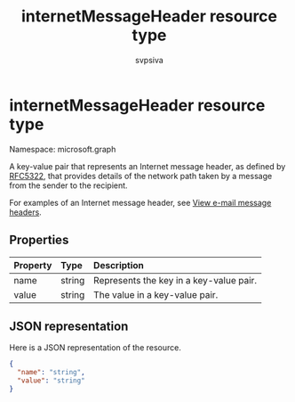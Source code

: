 ﻿---
title: "internetMessageHeader resource type"
description: "A key-value pair that represents an Internet message header, as defined by RFC5322, that provides "
localization_priority: Normal
author: "svpsiva"
ms.prod: ""
doc_type: resourcePageType
---

# internetMessageHeader resource type

Namespace: microsoft.graph

A key-value pair that represents an Internet message header, as defined by [RFC5322](https://www.ietf.org/rfc/rfc5322.txt), that provides
details of the network path taken by a message from the sender to the recipient.

For examples of an Internet message header, see
[View e-mail message headers](https://support.office.com/en-us/article/View-e-mail-message-headers-CD039382-DC6E-4264-AC74-C048563D212C#bm4).

## Properties

| Property | Type   | Description                             |
| :------- | :----- | :-------------------------------------- |
| name     | string | Represents the key in a key-value pair. |
| value    | string | The value in a key-value pair.          |

## JSON representation

Here is a JSON representation of the resource.

<!-- {
  "blockType": "resource",
  "optionalProperties": [

  ],
  "@odata.type": "microsoft.graph.internetMessageHeader"
}-->

```json
{
  "name": "string",
  "value": "string"
}

```

<!-- uuid: 8fcb5dbc-d5aa-4681-8e31-b001d5168d79
2015-10-25 14:57:30 UTC -->

<!-- {
  "type": "#page.annotation",
  "description": "internetMessageHeader resource",
  "keywords": "",
  "section": "documentation",
  "tocPath": ""
}-->
